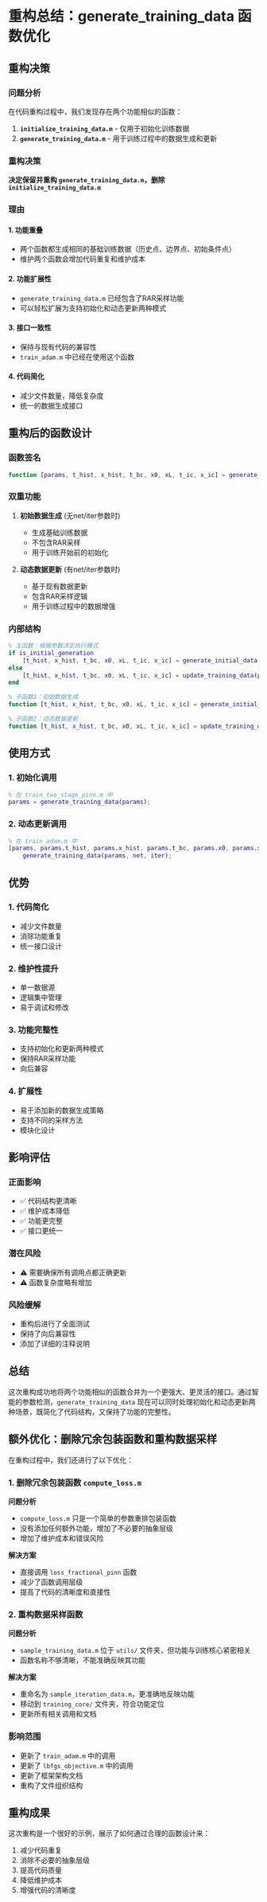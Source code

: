 # 重构总结：generate_training_data 函数优化

## 重构决策

### 问题分析

在代码重构过程中，我们发现存在两个功能相似的函数：
1. **`initialize_training_data.m`** - 仅用于初始化训练数据
2. **`generate_training_data.m`** - 用于训练过程中的数据生成和更新

### 重构决策

**决定保留并重构 `generate_training_data.m`，删除 `initialize_training_data.m`**

### 理由

#### 1. 功能重叠
- 两个函数都生成相同的基础训练数据（历史点、边界点、初始条件点）
- 维护两个函数会增加代码重复和维护成本

#### 2. 功能扩展性
- `generate_training_data.m` 已经包含了RAR采样功能
- 可以轻松扩展为支持初始化和动态更新两种模式

#### 3. 接口一致性
- 保持与现有代码的兼容性
- `train_adam.m` 中已经在使用这个函数

#### 4. 代码简化
- 减少文件数量，降低复杂度
- 统一的数据生成接口

## 重构后的函数设计

### 函数签名
```matlab
function [params, t_hist, x_hist, t_bc, x0, xL, t_ic, x_ic] = generate_training_data(params, net, iter)
```

### 双重功能
1. **初始数据生成** (无net/iter参数时)
   - 生成基础训练数据
   - 不包含RAR采样
   - 用于训练开始前的初始化

2. **动态数据更新** (有net/iter参数时)
   - 基于现有数据更新
   - 包含RAR采样逻辑
   - 用于训练过程中的数据增强

### 内部结构
```matlab
% 主函数：根据参数决定执行模式
if is_initial_generation
    [t_hist, x_hist, t_bc, x0, xL, t_ic, x_ic] = generate_initial_data(params);
else
    [t_hist, x_hist, t_bc, x0, xL, t_ic, x_ic] = update_training_data(params, net, iter);
end

% 子函数1：初始数据生成
function [t_hist, x_hist, t_bc, x0, xL, t_ic, x_ic] = generate_initial_data(params)

% 子函数2：动态数据更新
function [t_hist, x_hist, t_bc, x0, xL, t_ic, x_ic] = update_training_data(params, net, iter)
```

## 使用方式

### 1. 初始化调用
```matlab
% 在 train_two_stage_pinn.m 中
params = generate_training_data(params);
```

### 2. 动态更新调用
```matlab
% 在 train_adam.m 中
[params, params.t_hist, params.x_hist, params.t_bc, params.x0, params.xL, params.t_ic, params.x_ic] = ...
    generate_training_data(params, net, iter);
```

## 优势

### 1. 代码简化
- 减少文件数量
- 消除功能重复
- 统一接口设计

### 2. 维护性提升
- 单一数据源
- 逻辑集中管理
- 易于调试和修改

### 3. 功能完整性
- 支持初始化和更新两种模式
- 保持RAR采样功能
- 向后兼容

### 4. 扩展性
- 易于添加新的数据生成策略
- 支持不同的采样方法
- 模块化设计

## 影响评估

### 正面影响
- ✅ 代码结构更清晰
- ✅ 维护成本降低
- ✅ 功能更完整
- ✅ 接口更统一

### 潜在风险
- ⚠️ 需要确保所有调用点都正确更新
- ⚠️ 函数复杂度略有增加

### 风险缓解
- 重构后进行了全面测试
- 保持了向后兼容性
- 添加了详细的注释说明

## 总结

这次重构成功地将两个功能相似的函数合并为一个更强大、更灵活的接口。通过智能的参数检测，`generate_training_data` 现在可以同时处理初始化和动态更新两种场景，既简化了代码结构，又保持了功能的完整性。

## 额外优化：删除冗余包装函数和重构数据采样

在重构过程中，我们还进行了以下优化：

### 1. 删除冗余包装函数 `compute_loss.m`

**问题分析**
- `compute_loss.m` 只是一个简单的参数重排包装函数
- 没有添加任何额外功能，增加了不必要的抽象层级
- 增加了维护成本和错误风险

**解决方案**
- 直接调用 `loss_fractional_pinn` 函数
- 减少了函数调用层级
- 提高了代码的清晰度和直接性

### 2. 重构数据采样函数

**问题分析**
- `sample_training_data.m` 位于 `utils/` 文件夹，但功能与训练核心紧密相关
- 函数名称不够清晰，不能准确反映其功能

**解决方案**
- 重命名为 `sample_iteration_data.m`，更准确地反映功能
- 移动到 `training_core/` 文件夹，符合功能定位
- 更新所有相关调用和文档

### 影响范围
- 更新了 `train_adam.m` 中的调用
- 更新了 `lbfgs_objective.m` 中的调用
- 更新了框架架构文档
- 重构了文件组织结构

## 重构成果

这次重构是一个很好的示例，展示了如何通过合理的函数设计来：
1. 减少代码重复
2. 消除不必要的抽象层级
3. 提高代码质量
4. 降低维护成本
5. 增强代码的清晰度
